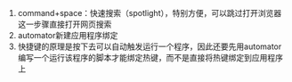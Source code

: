 
1. command+space：快速搜索（spotlight），特别方便，可以跳过打开浏览器这一步骤直接打开网页搜索
2. automator新建应用程序绑定
3. 快捷键的原理是按下去可以自动触发运行一个程序，因此还要先用automator编写一个运行该程序的脚本才能绑定热键，而不是直接将热键绑定到应用程序上